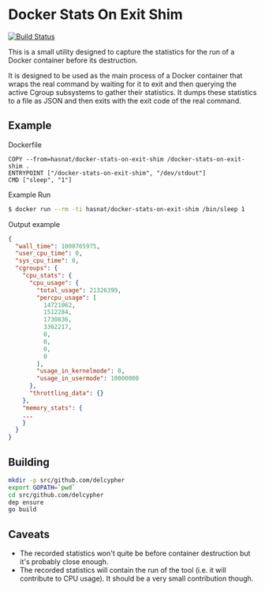 # Docker Stats On Exit Shim

[![Build Status](https://travis-ci.org/delcypher/docker-stats-on-exit-shim.svg?branch=master)](https://travis-ci.org/delcypher/docker-stats-on-exit-shim)

This is a small utility designed to capture the statistics for the run of a Docker
container before its destruction.

It is designed to be used as the main process of a Docker container that wraps the
real command by waiting for it to exit and then querying the active Cgroup subsystems
to gather their statistics. It dumps these statistics to a file as JSON and then exits
with the exit code of the real command.

## Example
Dockerfile
```
COPY --from=hasnat/docker-stats-on-exit-shim /docker-stats-on-exit-shim .
ENTRYPOINT ["/docker-stats-on-exit-shim", "/dev/stdout"]
CMD ["sleep", "1"]
```
Example Run
```bash
$ docker run --rm -ti hasnat/docker-stats-on-exit-shim /bin/sleep 1
```
Output example
```json
{
  "wall_time": 1000765975,
  "user_cpu_time": 0,
  "sys_cpu_time": 0,
  "cgroups": {
    "cpu_stats": {
      "cpu_usage": {
        "total_usage": 21326399,
        "percpu_usage": [
          14721062,
          1512284,
          1730836,
          3362217,
          0,
          0,
          0,
          0
        ],
        "usage_in_kernelmode": 0,
        "usage_in_usermode": 10000000
      },
      "throttling_data": {}
    },
    "memory_stats": {
    ...
    }
  }
}
```

## Building

```bash
mkdir -p src/github.com/delcypher
export GOPATH=`pwd`
cd src/github.com/delcypher
dep ensure
go build
```

## Caveats

* The recorded statistics won't quite be before container destruction but it's probably close enough.
* The recorded statistics will contain the run of the tool (i.e. it will contribute to CPU usage). It should
  be a very small contribution though.
